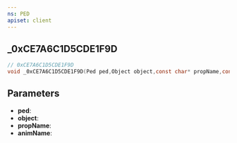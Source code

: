 ```yaml
---
ns: PED
apiset: client
---
```

## _0xCE7A6C1D5CDE1F9D

```c
// 0xCE7A6C1D5CDE1F9D
void _0xCE7A6C1D5CDE1F9D(Ped ped,Object object,const char* propName,const char* animName);
```


## Parameters
* **ped**:
* **object**:
* **propName**:
* **animName**:




